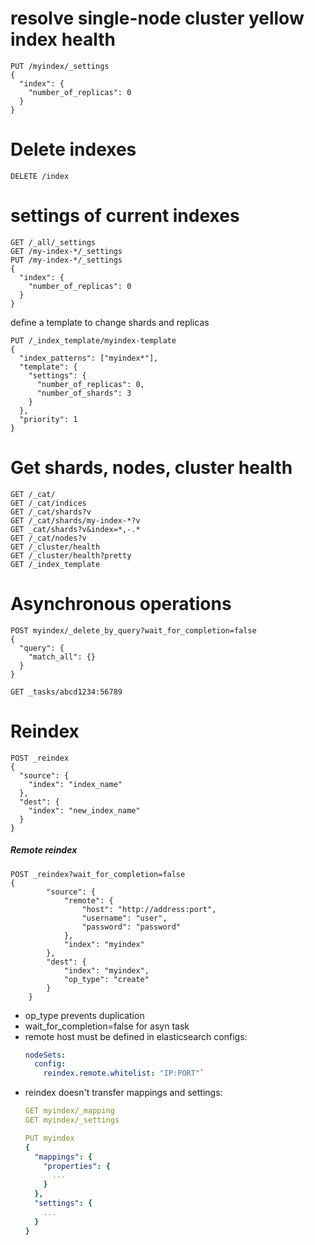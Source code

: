 # resolve single-node cluster yellow index health
```http
PUT /myindex/_settings
{
  "index": {
    "number_of_replicas": 0
  }
}
```

# Delete indexes
```http
DELETE /index
```


# settings of current indexes
```http
GET /_all/_settings
GET /my-index-*/_settings
PUT /my-index-*/_settings
{
  "index": {
    "number_of_replicas": 0
  }
}
```
define a template to change shards and replicas
```http
PUT /_index_template/myindex-template
{
  "index_patterns": ["myindex*"],
  "template": {
    "settings": {
      "number_of_replicas": 0,
      "number_of_shards": 3
    }
  },
  "priority": 1
}
```


# Get shards, nodes, cluster health
```http
GET /_cat/
GET /_cat/indices
GET /_cat/shards?v
GET /_cat/shards/my-index-*?v
GET _cat/shards?v&index=*,-.*
GET /_cat/nodes?v
GET /_cluster/health
GET /_cluster/health?pretty
GET /_index_template
```


# Asynchronous operations
```http
POST myindex/_delete_by_query?wait_for_completion=false
{
  "query": {
    "match_all": {}
  }
}

GET _tasks/abcd1234:56789
```


# Reindex
```http
POST _reindex
{
  "source": {
    "index": "index_name"
  },
  "dest": {
    "index": "new_index_name"
  }
}
```

##### Remote reindex
```http
POST _reindex?wait_for_completion=false
{
        "source": {
            "remote": {
                "host": "http://address:port",
                "username": "user",
                "password": "password"
            },
            "index": "myindex"
        },
        "dest": {
            "index": "myindex",
            "op_type": "create"
        }
    }
```
- op_type prevents duplication
- wait_for_completion=false for asyn task
- remote host must be defined in elasticsearch configs:
  ```yml
  nodeSets:
    config:
      reindex.remote.whitelist: "IP:PORT"`
  ```
- reindex doesn't transfer mappings and settings:
  ```yml
  GET myindex/_mapping
  GET myindex/_settings
  ```
  ```yml
  PUT myindex
  {
    "mappings": {
      "properties": {
        ...
      }
    },
    "settings": {
      ...
    }
  }
  ```
